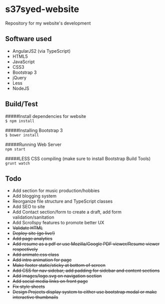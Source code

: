 # s37syed-website  
Repository for my website's development

## Software used  
* AngularJS2 (via TypeScript)  
* HTML5  
* JavaScript  
* CSS3  
* Bootstrap 3  
* jQuery  
* Less  
* NodeJS  

## Build/Test  
#####Install dependencies for website  
`$ npm install`  

#####Installing Bootstrap 3  
`$ bower install`  

#####Running Web Server  
`npm start`  

#####LESS CSS compiling (make sure to install Bootstrap Build Tools)
`grunt watch`  

## Todo

* Add section for music production/hobbies  
* Add blogging system  
* Reorganize file structure and TypeScript classes  
* Add SEO to site
* Add Contact section/form to create a draft, add form validation/sanitation  
* Add Scrollspy features to promote better UX  
* ~~Validate HTML~~  
* ~~Deploy site (go live!)~~  
* ~~Add page analytics~~  
* ~~Add resume as a pdf or use Mozilla/Google PDF viewer/Resume viewer respectively~~  
* ~~Add animate.css class~~  
* ~~Add intro animation for page~~  
* ~~Make footer static/sticky at bottom of screen~~  
* ~~Add CSS for nav sidebar, add padding for sidebar and content sections~~  
* ~~Add images/logo.svg on navigation section~~  
* ~~Add social media links on front page~~  
* ~~Fix style sheets~~  
* ~~Design Projects display system to either use bootstrap modal or make interactive thumbnails~~  
